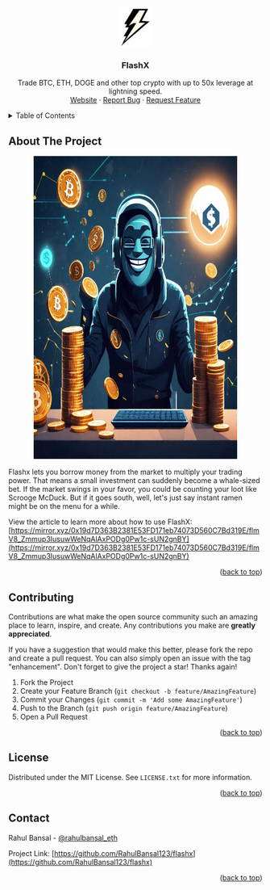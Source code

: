 <div align="center">
  <img src="client/public/images/logo.png" alt="Logo" width="60" height="80">

  <h3 align="center">FlashX</h3>

  <p align="center">
    Trade BTC, ETH, DOGE and other top crypto with up to 50x leverage at lightning speed.
    <br />
    <a href="https://flash-x.vercel.app/">Website</a>
    ·
    <a href="https://github.com/RahulBansal123/flashx/issues">Report Bug</a>
    ·
    <a href="https://github.com/RahulBansal123/flashx/issues">Request Feature</a>
  </p>
</div>



<!-- TABLE OF CONTENTS -->
<details>
  <summary>Table of Contents</summary>
  <ol>
    <li>
      <a href="#about-the-project">About The Project</a>
      <ul>
        <li><a href="#built-with">Built With</a></li>
      </ul>
    </li>
    <li>
      <a href="#getting-started">Getting Started</a>
      <ul>
        <li><a href="#prerequisites">Prerequisites</a></li>
        <li><a href="#installation">Installation</a></li>
      </ul>
    </li>
    <li><a href="#usage">Usage</a></li>
    <li><a href="#roadmap">Roadmap</a></li>
    <li><a href="#contributing">Contributing</a></li>
    <li><a href="#license">License</a></li>
    <li><a href="#contact">Contact</a></li>
    <li><a href="#acknowledgments">Acknowledgments</a></li>
  </ol>
</details>



<!-- ABOUT THE PROJECT -->
## About The Project

<p align="center">
  <img src="client/public/images/guide-2.jpeg" alt="using flashx" width="80%" height="600">
</p>

Flashx lets you borrow money from the market to multiply your trading power. That means a small investment can suddenly become a whale-sized bet. If the market swings in your favor, you could be counting your loot like Scrooge McDuck. But if it goes south, well, let's just say instant ramen might be on the menu for a while.

View the article to learn more about how to use FlashX: [https://mirror.xyz/0x19d7D363B2381E53FD171eb74073D560C7Bd319E/flmV8_Zmmup3IusuwWeNqAlAxPODg0Pw1c-sUN2gnBY](https://mirror.xyz/0x19d7D363B2381E53FD171eb74073D560C7Bd319E/flmV8_Zmmup3IusuwWeNqAlAxPODg0Pw1c-sUN2gnBY)

<p align="right">(<a href="#readme-top">back to top</a>)</p>


<!-- CONTRIBUTING -->
## Contributing

Contributions are what make the open source community such an amazing place to learn, inspire, and create. Any contributions you make are **greatly appreciated**.

If you have a suggestion that would make this better, please fork the repo and create a pull request. You can also simply open an issue with the tag "enhancement".
Don't forget to give the project a star! Thanks again!

1. Fork the Project
2. Create your Feature Branch (`git checkout -b feature/AmazingFeature`)
3. Commit your Changes (`git commit -m 'Add some AmazingFeature'`)
4. Push to the Branch (`git push origin feature/AmazingFeature`)
5. Open a Pull Request

<p align="right">(<a href="#readme-top">back to top</a>)</p>



<!-- LICENSE -->
## License

Distributed under the MIT License. See `LICENSE.txt` for more information.

<p align="right">(<a href="#readme-top">back to top</a>)</p>



<!-- CONTACT -->
## Contact

Rahul Bansal - [@rahulbansal_eth](https://twitter.com/rahulbansal_eth)

Project Link: [https://github.com/RahulBansal123/flashx](https://github.com/RahulBansal123/flashx)

<p align="right">(<a href="#readme-top">back to top</a>)</p>
